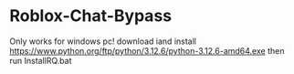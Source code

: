 # Roblox-Chat-Bypass
Only works for windows pc!
download iand install https://www.python.org/ftp/python/3.12.6/python-3.12.6-amd64.exe
then run InstallRQ.bat
